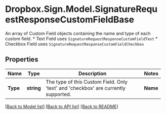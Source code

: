 # Dropbox.Sign.Model.SignatureRequestResponseCustomFieldBase
An array of Custom Field objects containing the name and type of each custom field.  * Text Field uses `SignatureRequestResponseCustomFieldText` * Checkbox Field uses `SignatureRequestResponseCustomFieldCheckbox`

## Properties

Name | Type | Description | Notes
------------ | ------------- | ------------- | -------------
**Type** | **string** |  The type of this Custom Field. Only &#39;text&#39; and &#39;checkbox&#39; are currently supported.  | **Name** | **string** |  The name of the Custom Field.  | **Required** | **bool** |  A boolean value denoting if this field is required.  | [optional] **ApiId** | **string** |  The unique ID for this field.  | [optional] **Editor** | **string** |  The name of the Role that is able to edit this field.  | [optional] 

[[Back to Model list]](../README.md#documentation-for-models) [[Back to API list]](../README.md#documentation-for-api-endpoints) [[Back to README]](../README.md)


